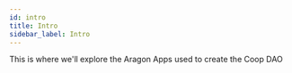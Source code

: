 ```yaml
---
id: intro
title: Intro
sidebar_label: Intro
---
```


This is where we'll explore the Aragon Apps used to create the Coop DAO
